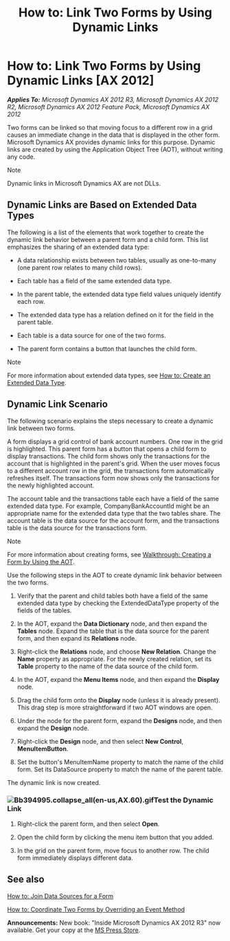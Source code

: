 ﻿---
title: 'How to: Link Two Forms by Using Dynamic Links'
TOCTitle: 'How to: Link Two Forms by Using Dynamic Links'
ms:assetid: 81d7aae1-b8f3-4d5b-8839-9ae80b95c736
ms:mtpsurl: https://msdn.microsoft.com/en-us/library/Bb394995(v=AX.60)
ms:contentKeyID: 35246144
ms.date: 05/18/2015
mtps_version: v=AX.60
---

# How to: Link Two Forms by Using Dynamic Links [AX 2012]


_**Applies To:** Microsoft Dynamics AX 2012 R3, Microsoft Dynamics AX 2012 R2, Microsoft Dynamics AX 2012 Feature Pack, Microsoft Dynamics AX 2012_

Two forms can be linked so that moving focus to a different row in a grid causes an immediate change in the data that is displayed in the other form. Microsoft Dynamics AX provides dynamic links for this purpose. Dynamic links are created by using the Application Object Tree (AOT), without writing any code.


> [!NOTE]
> <P>Dynamic links in Microsoft Dynamics AX are not DLLs.</P>



## Dynamic Links are Based on Extended Data Types

The following is a list of the elements that work together to create the dynamic link behavior between a parent form and a child form. This list emphasizes the sharing of an extended data type:

  - A data relationship exists between two tables, usually as one-to-many (one parent row relates to many child rows).

  - Each table has a field of the same extended data type.

  - In the parent table, the extended data type field values uniquely identify each row.

  - The extended data type has a relation defined on it for the field in the parent table.

  - Each table is a data source for one of the two forms.

  - The parent form contains a button that launches the child form.


> [!NOTE]
> <P>For more information about extended data types, see <A href="how-to-create-an-extended-data-type.md">How to: Create an Extended Data Type</A>.</P>



## Dynamic Link Scenario

The following scenario explains the steps necessary to create a dynamic link between two forms.

A form displays a grid control of bank account numbers. One row in the grid is highlighted. This parent form has a button that opens a child form to display transactions. The child form shows only the transactions for the account that is highlighted in the parent's grid. When the user moves focus to a different account row in the grid, the transactions form automatically refreshes itself. The transactions form now shows only the transactions for the newly highlighted account.

The account table and the transactions table each have a field of the same extended data type. For example, CompanyBankAccountId might be an appropriate name for the extended data type that the two tables share. The account table is the data source for the account form, and the transactions table is the data source for the transactions form.


> [!NOTE]
> <P>For more information about creating forms, see <A href="walkthrough-creating-a-form-by-using-the-aot.md">Walkthrough: Creating a Form by Using the AOT</A>.</P>



Use the following steps in the AOT to create dynamic link behavior between the two forms.

1.  Verify that the parent and child tables both have a field of the same extended data type by checking the ExtendedDataType property of the fields of the tables.

2.  In the AOT, expand the **Data Dictionary** node, and then expand the **Tables** node. Expand the table that is the data source for the parent form, and then expand its **Relations** node.

3.  Right-click the **Relations** node, and choose **New Relation**. Change the **Name** property as appropriate. For the newly created relation, set its **Table** property to the name of the data source of the child form.

4.  In the AOT, expand the **Menu Items** node, and then expand the **Display** node.

5.  Drag the child form onto the **Display** node (unless it is already present). This drag step is more straightforward if two AOT windows are open.

6.  Under the node for the parent form, expand the **Designs** node, and then expand the **Design** node.

7.  Right-click the **Design** node, and then select **New Control**, **MenuItemButton**.

8.  Set the button's MenuItemName property to match the name of the child form. Set its DataSource property to match the name of the parent table.

The dynamic link is now created.

### ![Bb394995.collapse\_all(en-us,AX.60).gif](images/Gg863931.collapse_all(en-us,AX.60).gif "Bb394995.collapse_all(en-us,AX.60).gif")Test the Dynamic Link

1.  Right-click the parent form, and then select **Open**.

2.  Open the child form by clicking the menu item button that you added.

3.  In the grid on the parent form, move focus to another row. The child form immediately displays different data.

## See also

[How to: Join Data Sources for a Form](how-to-join-data-sources-for-a-form.md)

[How to: Coordinate Two Forms by Overriding an Event Method](how-to-coordinate-two-forms-by-overriding-an-event-method.md)

  
**Announcements:** New book: "Inside Microsoft Dynamics AX 2012 R3" now available. Get your copy at the [MS Press Store](https://www.microsoftpressstore.com/store/inside-microsoft-dynamics-ax-2012-r3-9780735685109).

